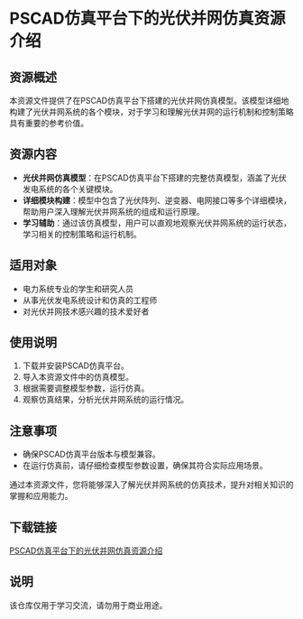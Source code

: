 # PSCAD仿真平台下的光伏并网仿真资源介绍

## 资源概述
本资源文件提供了在PSCAD仿真平台下搭建的光伏并网仿真模型。该模型详细地构建了光伏并网系统的各个模块，对于学习和理解光伏并网的运行机制和控制策略具有重要的参考价值。

## 资源内容
- **光伏并网仿真模型**：在PSCAD仿真平台下搭建的完整仿真模型，涵盖了光伏发电系统的各个关键模块。
- **详细模块构建**：模型中包含了光伏阵列、逆变器、电网接口等多个详细模块，帮助用户深入理解光伏并网系统的组成和运行原理。
- **学习辅助**：通过该仿真模型，用户可以直观地观察光伏并网系统的运行状态，学习相关的控制策略和运行机制。

## 适用对象
- 电力系统专业的学生和研究人员
- 从事光伏发电系统设计和仿真的工程师
- 对光伏并网技术感兴趣的技术爱好者

## 使用说明
1. 下载并安装PSCAD仿真平台。
2. 导入本资源文件中的仿真模型。
3. 根据需要调整模型参数，运行仿真。
4. 观察仿真结果，分析光伏并网系统的运行情况。

## 注意事项
- 确保PSCAD仿真平台版本与模型兼容。
- 在运行仿真前，请仔细检查模型参数设置，确保其符合实际应用场景。

通过本资源文件，您将能够深入了解光伏并网系统的仿真技术，提升对相关知识的掌握和应用能力。

## 下载链接
[PSCAD仿真平台下的光伏并网仿真资源介绍](https://pan.quark.cn/s/a9ca175755a7)

## 说明

该仓库仅用于学习交流，请勿用于商业用途。
